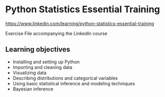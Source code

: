 # Python Statistics Essential Training

https://www.linkedin.com/learning/python-statistics-essential-training

Exercise File accompanying the LinkedIn course

## Learning objectives
* Installing and setting up Python
* Importing and cleaning data
* Visualizing data
* Describing distributions and categorical variables
* Using basic statistical inference and modeling techniques
* Bayesian inference
